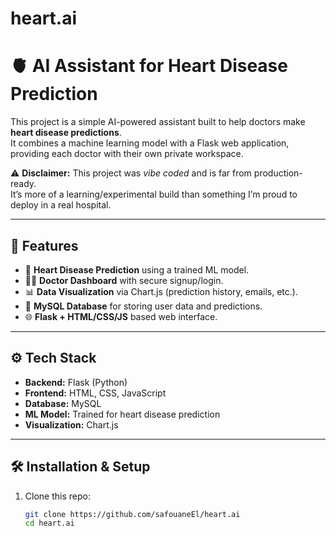 # heart.ai
# 🫀 AI Assistant for Heart Disease Prediction

This project is a simple AI-powered assistant built to help doctors make **heart disease predictions**.  
It combines a machine learning model with a Flask web application, providing each doctor with their own private workspace.

⚠️ **Disclaimer:** This project was *vibe coded* and is far from production-ready.  
It’s more of a learning/experimental build than something I’m proud to deploy in a real hospital.  

---

## 🚀 Features
- 🧠 **Heart Disease Prediction** using a trained ML model.  
- 👨‍⚕️ **Doctor Dashboard** with secure signup/login.  
- 📊 **Data Visualization** via Chart.js (prediction history, emails, etc.).  
- 💾 **MySQL Database** for storing user data and predictions.  
- 🌐 **Flask + HTML/CSS/JS** based web interface.  

---

## ⚙️ Tech Stack
- **Backend:** Flask (Python)  
- **Frontend:** HTML, CSS, JavaScript  
- **Database:** MySQL  
- **ML Model:** Trained for heart disease prediction  
- **Visualization:** Chart.js  

---

## 🛠️ Installation & Setup

1. Clone this repo:
   ```bash
   git clone https://github.com/safouaneEl/heart.ai
   cd heart.ai
   
